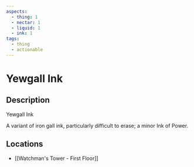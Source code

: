 ```yaml
---
aspects:
  - thing: 1
  - nectar: 1
  - liquid: 1
  - ink: 1
tags:
  - thing
  - actionable
---
```


# Yewgall Ink

## Description
Yewgall Ink

A variant of iron gall ink, particularly difficult to erase; a minor Ink of Power.
## Locations
- [[Watchman's Tower - First Floor]]